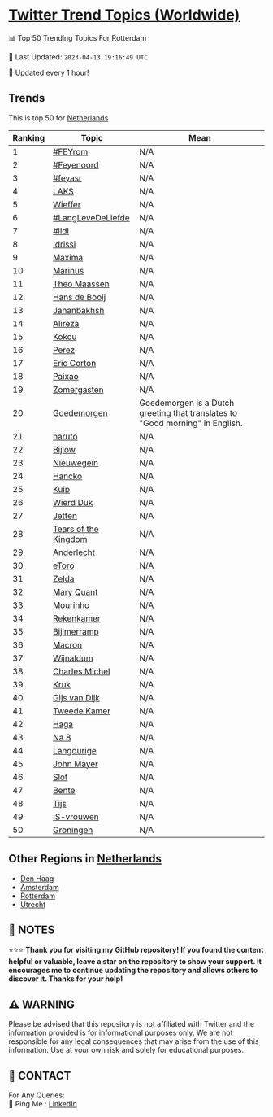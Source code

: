 [Twitter Trend Topics (Worldwide)](https://github.com/ErcinDedeoglu/Twitter-Trend-Topics)
==========


📊 Top 50 Trending Topics For Rotterdam

📆 Last Updated: `2023-04-13 19:16:49 UTC`

🔧 Updated every 1 hour!


## Trends

This is top 50 for [Netherlands](</Netherlands>)

| Ranking | Topic | Mean |
| ------- | ------------ | ------------ |
| 1 | [#FEYrom](http://twitter.com/search?q=%23FEYrom) | N/A |
| 2 | [#Feyenoord](http://twitter.com/search?q=%23Feyenoord) | N/A |
| 3 | [#feyasr](http://twitter.com/search?q=%23feyasr) | N/A |
| 4 | [LAKS](http://twitter.com/search?q=LAKS) | N/A |
| 5 | [Wieffer](http://twitter.com/search?q=Wieffer) | N/A |
| 6 | [#LangLeveDeLiefde](http://twitter.com/search?q=%23LangLeveDeLiefde) | N/A |
| 7 | [#lldl](http://twitter.com/search?q=%23lldl) | N/A |
| 8 | [Idrissi](http://twitter.com/search?q=Idrissi) | N/A |
| 9 | [Maxima](http://twitter.com/search?q=Maxima) | N/A |
| 10 | [Marinus](http://twitter.com/search?q=Marinus) | N/A |
| 11 | [Theo Maassen](http://twitter.com/search?q=Theo+Maassen) | N/A |
| 12 | [Hans de Booij](http://twitter.com/search?q=Hans+de+Booij) | N/A |
| 13 | [Jahanbakhsh](http://twitter.com/search?q=Jahanbakhsh) | N/A |
| 14 | [Alireza](http://twitter.com/search?q=Alireza) | N/A |
| 15 | [Kokcu](http://twitter.com/search?q=Kokcu) | N/A |
| 16 | [Perez](http://twitter.com/search?q=Perez) | N/A |
| 17 | [Eric Corton](http://twitter.com/search?q=Eric+Corton) | N/A |
| 18 | [Paixao](http://twitter.com/search?q=Paixao) | N/A |
| 19 | [Zomergasten](http://twitter.com/search?q=Zomergasten) | N/A |
| 20 | [Goedemorgen](http://twitter.com/search?q=Goedemorgen) | Goedemorgen is a Dutch greeting that translates to "Good morning" in English. |
| 21 | [haruto](http://twitter.com/search?q=haruto) | N/A |
| 22 | [Bijlow](http://twitter.com/search?q=Bijlow) | N/A |
| 23 | [Nieuwegein](http://twitter.com/search?q=Nieuwegein) | N/A |
| 24 | [Hancko](http://twitter.com/search?q=Hancko) | N/A |
| 25 | [Kuip](http://twitter.com/search?q=Kuip) | N/A |
| 26 | [Wierd Duk](http://twitter.com/search?q=Wierd+Duk) | N/A |
| 27 | [Jetten](http://twitter.com/search?q=Jetten) | N/A |
| 28 | [Tears of the Kingdom](http://twitter.com/search?q=Tears+of+the+Kingdom) | N/A |
| 29 | [Anderlecht](http://twitter.com/search?q=Anderlecht) | N/A |
| 30 | [eToro](http://twitter.com/search?q=eToro) | N/A |
| 31 | [Zelda](http://twitter.com/search?q=Zelda) | N/A |
| 32 | [Mary Quant](http://twitter.com/search?q=Mary+Quant) | N/A |
| 33 | [Mourinho](http://twitter.com/search?q=Mourinho) | N/A |
| 34 | [Rekenkamer](http://twitter.com/search?q=Rekenkamer) | N/A |
| 35 | [Bijlmerramp](http://twitter.com/search?q=Bijlmerramp) | N/A |
| 36 | [Macron](http://twitter.com/search?q=Macron) | N/A |
| 37 | [Wijnaldum](http://twitter.com/search?q=Wijnaldum) | N/A |
| 38 | [Charles Michel](http://twitter.com/search?q=Charles+Michel) | N/A |
| 39 | [Kruk](http://twitter.com/search?q=Kruk) | N/A |
| 40 | [Gijs van Dijk](http://twitter.com/search?q=Gijs+van+Dijk) | N/A |
| 41 | [Tweede Kamer](http://twitter.com/search?q=Tweede+Kamer) | N/A |
| 42 | [Haga](http://twitter.com/search?q=Haga) | N/A |
| 43 | [Na 8](http://twitter.com/search?q=Na+8) | N/A |
| 44 | [Langdurige](http://twitter.com/search?q=Langdurige) | N/A |
| 45 | [John Mayer](http://twitter.com/search?q=John+Mayer) | N/A |
| 46 | [Slot](http://twitter.com/search?q=Slot) | N/A |
| 47 | [Bente](http://twitter.com/search?q=Bente) | N/A |
| 48 | [Tijs](http://twitter.com/search?q=Tijs) | N/A |
| 49 | [IS-vrouwen](http://twitter.com/search?q=IS-vrouwen) | N/A |
| 50 | [Groningen](http://twitter.com/search?q=Groningen) | N/A |



## Other Regions in [Netherlands](</Netherlands>)

* [Den Haag](</Netherlands/Den Haag.md>)
* [Amsterdam](</Netherlands/Amsterdam.md>)
* [Rotterdam](</Netherlands/Rotterdam.md>)
* [Utrecht](</Netherlands/Utrecht.md>)



## 📝 NOTES

⭐⭐⭐ **Thank you for visiting my GitHub repository! If you found the content helpful or valuable, leave a star on the repository to show your support. It encourages me to continue updating the repository and allows others to discover it. Thanks for your help!**


## ⚠️ WARNING

Please be advised that this repository is not affiliated with Twitter and the information provided is for informational purposes only. We are not responsible for any legal consequences that may arise from the use of this information. Use at your own risk and solely for educational purposes.


## 📨 CONTACT

 For Any Queries:  
            🏓 Ping Me : [LinkedIn](https://www.linkedin.com/in/ercindedeoglu/)
